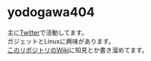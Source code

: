 # yodogawa404
主に[Twitter](https://twitter.com/yodogawa404)で活動してます。  
ガジェットとLinuxに興味があります。  
[このリポジトリのWiki](https://github.com/yodogawa404/yodogawa404/wiki)に知見とか書き溜めてます。
